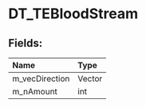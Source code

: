 # DT_TEBloodStream

## Fields:

| Name | Type |
| :--- | :--- |
| m_vecDirection | Vector |
| m_nAmount | int |
